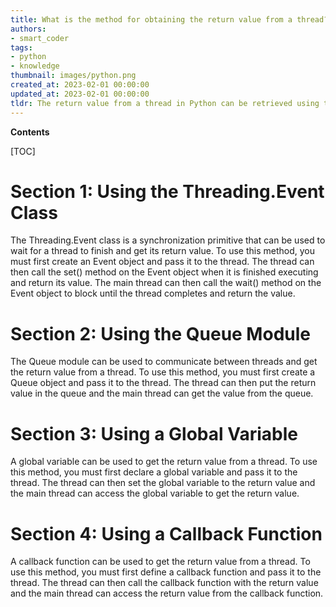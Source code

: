 ```yaml
---
title: What is the method for obtaining the return value from a thread?
authors:
- smart_coder
tags:
- python
- knowledge
thumbnail: images/python.png
created_at: 2023-02-01 00:00:00
updated_at: 2023-02-01 00:00:00
tldr: The return value from a thread in Python can be retrieved using the thread`s join() method.
---
```


**Contents**

[TOC]

# Section 1: Using the Threading.Event Class
The Threading.Event class is a synchronization primitive that can be used to wait for a thread to finish and get its return value. To use this method, you must first create an Event object and pass it to the thread. The thread can then call the set() method on the Event object when it is finished executing and return its value. The main thread can then call the wait() method on the Event object to block until the thread completes and return the value.

# Section 2: Using the Queue Module
The Queue module can be used to communicate between threads and get the return value from a thread. To use this method, you must first create a Queue object and pass it to the thread. The thread can then put the return value in the queue and the main thread can get the value from the queue.

# Section 3: Using a Global Variable
A global variable can be used to get the return value from a thread. To use this method, you must first declare a global variable and pass it to the thread. The thread can then set the global variable to the return value and the main thread can access the global variable to get the return value.

# Section 4: Using a Callback Function
A callback function can be used to get the return value from a thread. To use this method, you must first define a callback function and pass it to the thread. The thread can then call the callback function with the return value and the main thread can access the return value from the callback function.
